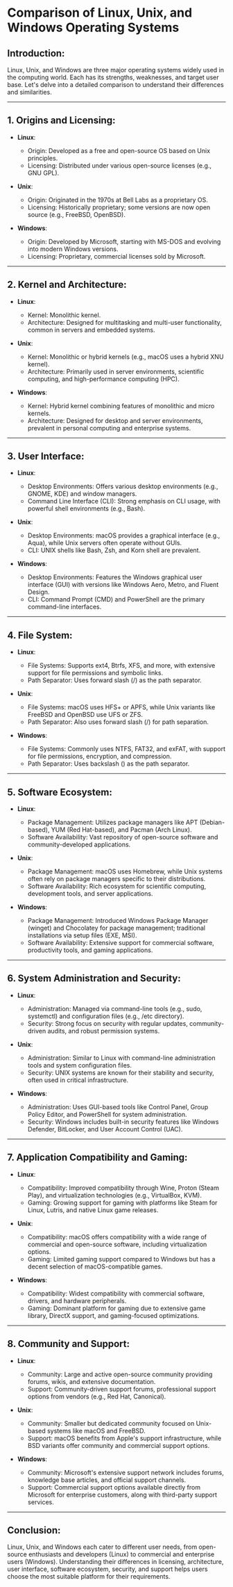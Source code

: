 
# Comparison of Linux, Unix, and Windows Operating Systems

## Introduction:

Linux, Unix, and Windows are three major operating systems widely used in the computing world. Each has its strengths, weaknesses, and target user base. Let's delve into a detailed comparison to understand their differences and similarities.

---

## 1. Origins and Licensing:

- **Linux**:
  - Origin: Developed as a free and open-source OS based on Unix principles.
  - Licensing: Distributed under various open-source licenses (e.g., GNU GPL).

- **Unix**:
  - Origin: Originated in the 1970s at Bell Labs as a proprietary OS.
  - Licensing: Historically proprietary; some versions are now open source (e.g., FreeBSD, OpenBSD).

- **Windows**:
  - Origin: Developed by Microsoft, starting with MS-DOS and evolving into modern Windows versions.
  - Licensing: Proprietary, commercial licenses sold by Microsoft.

---

## 2. Kernel and Architecture:

- **Linux**:
  - Kernel: Monolithic kernel.
  - Architecture: Designed for multitasking and multi-user functionality, common in servers and embedded systems.

- **Unix**:
  - Kernel: Monolithic or hybrid kernels (e.g., macOS uses a hybrid XNU kernel).
  - Architecture: Primarily used in server environments, scientific computing, and high-performance computing (HPC).

- **Windows**:
  - Kernel: Hybrid kernel combining features of monolithic and micro kernels.
  - Architecture: Designed for desktop and server environments, prevalent in personal computing and enterprise systems.

---

## 3. User Interface:

- **Linux**:
  - Desktop Environments: Offers various desktop environments (e.g., GNOME, KDE) and window managers.
  - Command Line Interface (CLI): Strong emphasis on CLI usage, with powerful shell environments (e.g., Bash).

- **Unix**:
  - Desktop Environments: macOS provides a graphical interface (e.g., Aqua), while Unix servers often operate without GUIs.
  - CLI: UNIX shells like Bash, Zsh, and Korn shell are prevalent.

- **Windows**:
  - Desktop Environments: Features the Windows graphical user interface (GUI) with versions like Windows Aero, Metro, and Fluent Design.
  - CLI: Command Prompt (CMD) and PowerShell are the primary command-line interfaces.

---

## 4. File System:

- **Linux**:
  - File Systems: Supports ext4, Btrfs, XFS, and more, with extensive support for file permissions and symbolic links.
  - Path Separator: Uses forward slash (/) as the path separator.

- **Unix**:
  - File Systems: macOS uses HFS+ or APFS, while Unix variants like FreeBSD and OpenBSD use UFS or ZFS.
  - Path Separator: Also uses forward slash (/) for path separation.

- **Windows**:
  - File Systems: Commonly uses NTFS, FAT32, and exFAT, with support for file permissions, encryption, and compression.
  - Path Separator: Uses backslash (\) as the path separator.

---

## 5. Software Ecosystem:

- **Linux**:
  - Package Management: Utilizes package managers like APT (Debian-based), YUM (Red Hat-based), and Pacman (Arch Linux).
  - Software Availability: Vast repository of open-source software and community-developed applications.

- **Unix**:
  - Package Management: macOS uses Homebrew, while Unix systems often rely on package managers specific to their distributions.
  - Software Availability: Rich ecosystem for scientific computing, development tools, and server applications.

- **Windows**:
  - Package Management: Introduced Windows Package Manager (winget) and Chocolatey for package management; traditional installations via setup files (EXE, MSI).
  - Software Availability: Extensive support for commercial software, productivity tools, and gaming applications.

---

## 6. System Administration and Security:

- **Linux**:
  - Administration: Managed via command-line tools (e.g., sudo, systemctl) and configuration files (e.g., /etc directory).
  - Security: Strong focus on security with regular updates, community-driven audits, and robust permission systems.

- **Unix**:
  - Administration: Similar to Linux with command-line administration tools and system configuration files.
  - Security: UNIX systems are known for their stability and security, often used in critical infrastructure.

- **Windows**:
  - Administration: Uses GUI-based tools like Control Panel, Group Policy Editor, and PowerShell for system administration.
  - Security: Windows includes built-in security features like Windows Defender, BitLocker, and User Account Control (UAC).

---

## 7. Application Compatibility and Gaming:

- **Linux**:
  - Compatibility: Improved compatibility through Wine, Proton (Steam Play), and virtualization technologies (e.g., VirtualBox, KVM).
  - Gaming: Growing support for gaming with platforms like Steam for Linux, Lutris, and native Linux game releases.

- **Unix**:
  - Compatibility: macOS offers compatibility with a wide range of commercial and open-source software, including virtualization options.
  - Gaming: Limited gaming support compared to Windows but has a decent selection of macOS-compatible games.

- **Windows**:
  - Compatibility: Widest compatibility with commercial software, drivers, and hardware peripherals.
  - Gaming: Dominant platform for gaming due to extensive game library, DirectX support, and gaming-focused optimizations.

---

## 8. Community and Support:

- **Linux**:
  - Community: Large and active open-source community providing forums, wikis, and extensive documentation.
  - Support: Community-driven support forums, professional support options from vendors (e.g., Red Hat, Canonical).

- **Unix**:
  - Community: Smaller but dedicated community focused on Unix-based systems like macOS and FreeBSD.
  - Support: macOS benefits from Apple's support infrastructure, while BSD variants offer community and commercial support options.

- **Windows**:
  - Community: Microsoft's extensive support network includes forums, knowledge base articles, and official support channels.
  - Support: Commercial support options available directly from Microsoft for enterprise customers, along with third-party support services.

---

## Conclusion:

Linux, Unix, and Windows each cater to different user needs, from open-source enthusiasts and developers (Linux) to commercial and enterprise users (Windows). Understanding their differences in licensing, architecture, user interface, software ecosystem, security, and support helps users choose the most suitable platform for their requirements.
